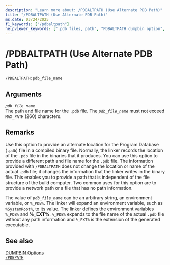 ```yaml
---
description: "Learn more about: /PDBALTPATH (Use Alternate PDB Path)"
title: "/PDBALTPATH (Use Alternate PDB Path)"
ms.date: 03/24/2025
f1_keywords: ["/pdbaltpath"]
helpviewer_keywords: [".pdb files, path", "PDBALTPATH dumpbin option", "-PDBALTPATH dumpbin option", "/PDBALTPATH dumpbin option", "PDB files, path"]
---
```

# /PDBALTPATH (Use Alternate PDB Path)

```cmd
/PDBALTPATH:pdb_file_name
```

## Arguments

*`pdb_file_name`*\
The path and file name for the `.pdb` file. The *`pdb_file_name`* must not exceed `MAX_PATH` (260) characters.

## Remarks

Use this option to provide an alternate location for the Program Database (`.pdb`) file in a compiled binary file. Normally, the linker records the location of the `.pdb` file in the binaries that it produces. You can use this option to provide a different path and file name for the `.pdb` file. The information provided with `/PDBALTPATH` does not change the location or name of the actual `.pdb` file; it changes the information that the linker writes in the binary file. This enables you to provide a path that is independent of the file structure of the build computer. Two common uses for this option are to provide a network path or a file that has no path information.

The value of *`pdb_file_name`* can be an arbitrary string, an environment variable, or `%_PDB%`. The linker will expand an environment variable, such as `%SystemRoot%`, to its value. The linker defines the environment variables `%_PDB%` and **%_EXT%**. `%_PDB%` expands to the file name of the actual `.pdb` file without any path information and `%_EXT%` is the extension of the generated executable.

## See also

[DUMPBIN Options](dumpbin-options.md)\
[`/PDBPATH`](pdbpath.md)
